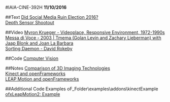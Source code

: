 #IAIA-CINE-392H
**11/10/2016**

##Text
[Did Social Media Ruin Election 2016?](http://www.npr.org/2016/11/08/500686320/did-social-media-ruin-election-2016)  
[Depth Sensor Shootout](https://stimulant.com/depth-sensor-shootout-2/)

##Video
[Myron Krueger - Videoplace, Responsive Environment, 1972-1990s](https://www.youtube.com/watch?v=dmmxVA5xhuo)  
[Messa di Voce - 2003 | Tmema (Golan Levin and Zachary Lieberman) with Jaap Blonk and Joan La Barbara](http://www.flong.com/projects/messa/)  
[Sorting Daemon - David Rokeby](http://www.davidrokeby.com/sorting.html)

##Code
[Computer Vision](../c++/029_ComputerVision)

##Notes
[Comparison of 3D Imaging Technologies](https://goo.gl/mmAFjo)  
[Kinect and openFrameworks](https://github.com/openframeworks/openFrameworks/tree/master/addons/ofxKinect)  
[LEAP Motion and openFrameworks](https://github.com/genekogan/ofxLeapMotion2)

##Additional Code Examples
oF_Folder\examples\addons\kinectExample  
[ofxLeapMotion2: Example](https://github.com/genekogan/ofxLeapMotion2/tree/master/example)
